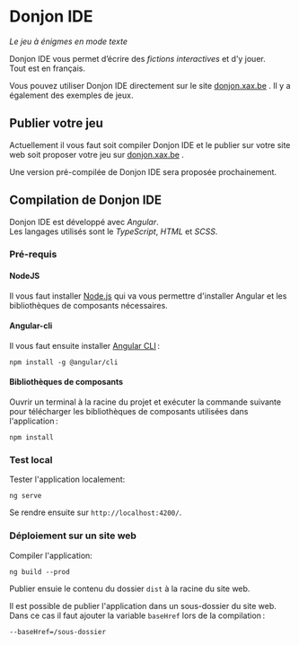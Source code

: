 # Donjon IDE

*Le jeu à énigmes en mode texte*

Donjon IDE vous permet d’écrire des *fictions interactives* et d’y jouer.\
Tout est en français.

Vous pouvez utiliser Donjon IDE directement sur le site [donjon.xax.be](https://donjon.xax.be) . Il y a également des exemples de jeux.

## Publier votre jeu

Actuellement il vous faut soit compiler Donjon IDE et le publier sur votre site web soit proposer votre jeu sur [donjon.xax.be](https://donjon.xax.be) .

Une version pré-compilée de Donjon IDE sera proposée prochainement.

## Compilation de Donjon IDE

Donjon IDE est développé avec *Angular*.\
Les langages utilisés sont le *TypeScript*, *HTML* et *SCSS*.

### Pré-requis

#### NodeJS

Il vous faut installer [Node.js](https://nodejs.org) qui va vous permettre d'installer Angular et les bibliothèques de composants nécessaires.

#### Angular-cli

Il vous faut ensuite installer [Angular CLI](https://cli.angular.io) :
```shell
npm install -g @angular/cli
```

#### Bibliothèques de composants

Ouvrir un terminal à la racine du projet et exécuter la commande suivante pour télécharger les bibliothèques de composants utilisées dans l'application :
```shell
npm install
```

### Test local

Tester l'application localement:
```shell
ng serve
```
Se rendre ensuite sur `http://localhost:4200/`.

### Déploiement sur un site web

Compiler l'application:
```shell
ng build --prod
```
Publier ensuie le contenu du dossier `dist` à la racine du site web.

Il est possible de publier l'application dans un sous-dossier du site web. Dans ce cas il faut ajouter la variable `baseHref` lors de la compilation :
```shell
--baseHref=/sous-dossier
```
